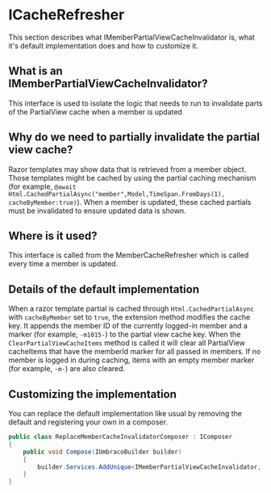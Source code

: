 # ICacheRefresher

This section describes what IMemberPartialViewCacheInvalidator is, what it's default implementation does and how to customize it.

## What is an IMemberPartialViewCacheInvalidator?

This interface is used to isolate the logic that needs to run to invalidate parts of the PartialView cache when a member is updated

## Why do we need to partially invalidate the partial view cache?

Razor templates may show data that is retrieved from a member object. Those templates might be cached by using the partial caching mechanism (for example, `@await Html.CachedPartialAsync("member",Model,TimeSpan.FromDays(1), cacheByMember:true)`). When a member is updated, these cached partials must be invalidated to ensure updated data is shown.

## Where is it used?

This interface is called from the MemberCacheRefresher which is called every time a member is updated.

## Details of the default implementation

When a razor template partial is cached through `Html.CachedPartialAsync` with `cacheByMember` set to `true`, the extension method modifies the cache key. It appends the member ID of the currently logged-in member and a marker (for example, `-m1015-`) to the partial view cache key.
When the `ClearPartialViewCacheItems` method is called it will clear all PartialView cacheItems that have the memberId marker for all passed in members.
If no member is logged in during caching, items with an empty member marker (for example, `-m-`) are also cleared.

## Customizing the implementation

You can replace the default implementation like usual by removing the default and registering your own in a composer.

```csharp
public class ReplaceMemberCacheInvalidatorComposer : IComposer
{
    public void Compose(IUmbracoBuilder builder)
    {
        builder.Services.AddUnique<IMemberPartialViewCacheInvalidator, MyCustomMemberPartialViewCacheInvalidator>();
    }
}
```
